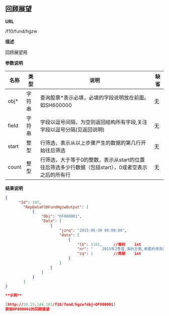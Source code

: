 
## 回顾展望

**URL**

/f10/fund/hgzw

**描述**

回顾展望用

**参数说明**

|名称|类型|说明|缺省|
| -------- | -------- | -------- | -------- |
|obj\*|字符串|查询股票\*表示必填，必填的字段说明放在前面。如SH600000|无|
|field|字符串|字段以逗号间隔，为空则返回结构所有字段,关注字段以逗号分隔(见返回说明)|无|
|start|整型|行筛选，表示从以上步骤产生的数据的第几行开始往后筛选|无|
|count|整型|行筛选，大于等于0的整数，表示从start的位置往后筛选多少行数据（包括start），0或者空表示之后的所有行|无|


**结果说明**

```json
{
      "Id": 197,
        "RepDataF10FundHgzwOutput": [
            {
                "Obj": "OF000001",
                "Data": [
                    {
                        "jzrq": "2015-06-30 00:00:00",
                        "data": [
                            {
                                "lb": 1101,		//类别	int
                                "nr": "    2015年2季度,海外方面,希腊的债务问题拖累欧洲和美国股市的表现,但再次出现债务危机的概率偏小。目前市场对美联储年内加息的预期已经明确,未来判断的重点是美国加息的力度和节奏,我们倾向于认为美国加息的节奏会十分缓慢,这为中国央行继续实施宽松的货币政策提供了宝贵的时间窗口。国内方面,连续降息、降准的效果开始显现,地产销售出现了一定的改善,经济在5月份开始出现一定企稳迹象。\r\n    A股市场方面,主要指数在2季度波动较大。主板市场在4、5月连续上涨,幅度超过20%,创业板同期涨幅超过50%。进入6月,主板和创业板均开始大幅回调,从高点的最大回调幅度均超过15%。\r\n    报告期内,本基金维持了对新兴行业的超配力度,虽然在6月底回撤幅度较大,但综合来看效果尚佳。主要正贡献来自计算机、通信和旅游等行业中精选的个股,而大金融、周期类行业的表现继续落后大盘。",//内容	varchar(max)
                                "zq": 1			//周期	int
                            }
                        ]
                    }
				]
			}
   	 	]
}

**示例**

[http://10.15.144.101/f10/fund/hgzw?obj=OF000001]
获取OF000001的回顾展望
